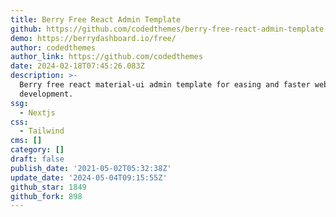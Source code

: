 ```yaml
---
title: Berry Free React Admin Template
github: https://github.com/codedthemes/berry-free-react-admin-template
demo: https://berrydashboard.io/free/
author: codedthemes
author_link: https://github.com/codedthemes
date: 2024-02-18T07:45:26.083Z
description: >-
  Berry free react material-ui admin template for easing and faster web
  development.
ssg:
  - Nextjs
css:
  - Tailwind
cms: []
category: []
draft: false
publish_date: '2021-05-02T05:32:38Z'
update_date: '2024-05-04T09:15:55Z'
github_star: 1849
github_fork: 898
---
```

